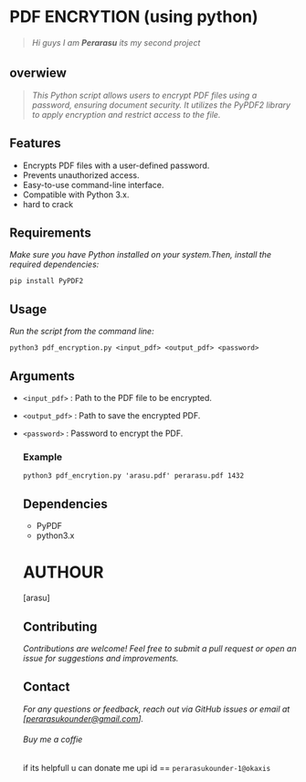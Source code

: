 # PDF ENCRYTION (**using python**)
> ###### Hi guys *I am **Perarasu** its my second project*
## overwiew
> *This Python script allows users to encrypt PDF files using a password, ensuring document security. It utilizes the PyPDF2 library to apply encryption and restrict access to the file.*

## Features
- Encrypts PDF files with a user-defined password.
- Prevents unauthorized access.
- Easy-to-use command-line interface.
- Compatible with Python 3.x.
- hard to crack

## Requirements
*Make sure you have Python installed on your system.Then, install the required dependencies:*

`pip install PyPDF2`

## Usage
*Run the script from the command line:*

`python3 pdf_encryption.py <input_pdf> <output_pdf> <password>`

## Arguments
- `<input_pdf>` : Path to the PDF file to be encrypted.
- `<output_pdf>` : Path to save the encrypted PDF.
- `<password>` : Password to encrypt the PDF.
  ### Example
  `python3 pdf_encrytion.py 'arasu.pdf' perarasu.pdf 1432`

  ## Dependencies
  - PyPDF
  - python3.x

  # AUTHOUR
  [arasu]

  ## Contributing
  *Contributions are welcome! Feel free to submit a pull request or open an issue for suggestions and improvements.*

  ## Contact
  *For any questions or feedback, reach out via GitHub issues or email at [perarasukounder@gmail.com].*

  ###### Buy me a coffie
  if its helpfull u can donate me
  upi id == `perarasukounder-1@okaxis`
